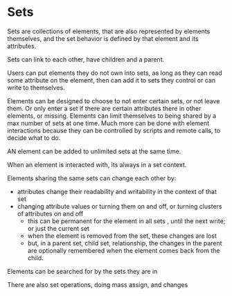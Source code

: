 # Sets

Sets are collections of elements, that are also represented by elements themselves, and the set behavior is defined by that element and its attributes.

Sets can link to each other, have children and a parent. 

Users can put elements they do not own into sets, as long as they can read some attribute on the element, then can add it to sets they control or can write to themselves.

Elements can be designed to choose to not enter certain sets, or not leave them. Or only enter a set if there are certain attributes there in other elements, or missing.
Elements can limit themselves to being shared by a max number of sets at one time. Much more can be done with element interactions because they can be controlled by scripts and remote calls,
to decide what to do.

AN element can be added to unlimited sets at the same time.

When an element is interacted with, its always in a set context.

Elements sharing the same sets can change each other by:
* attributes change their readability and writability in the context of that set 
* changing attribute values or turning them on and off, or turning clusters of attributes on and off
  * this can be permanent for the element in all sets , until the next write; or just the current set
  * when the element is removed from the set, these changes are lost
  * but, in a parent set, child set, relationship, the changes in the parent are optionally remembered when the element comes back from the child.

Elements can be searched for by the sets they are in 

There are also set operations, doing mass assign, and changes



